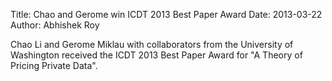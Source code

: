 Title: Chao and Gerome win ICDT 2013 Best Paper Award
Date: 2013-03-22
Author: Abhishek Roy

Chao Li and Gerome Miklau with collaborators from the University of Washington
received the ICDT 2013 Best Paper Award for "A Theory of Pricing Private Data". 
